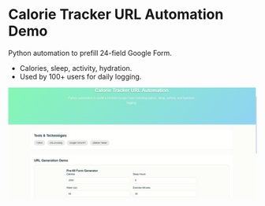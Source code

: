 # Calorie Tracker URL Automation Demo

Python automation to prefill 24-field Google Form.
- Calories, sleep, activity, hydration.
- Used by 100+ users for daily logging.

![Calorie Tracker URL Automation Demo](../screenshots/calorie-tracker-url-automation-demo.png)

